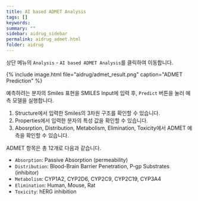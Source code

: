 ```yaml
---
title: AI based ADMET Analysis
tags: []
keywords:
summary: ""
sidebar: aidrug_sidebar
permalink: aidrug_admet.html
folder: aidrug
---
```


상단 메뉴의 `Analysis` - `AI based ADMET Analysis`를 클릭하여 이동합니다.

{% include image.html file="aidrug/admet_result.png" caption="ADMET Prediction" %}

예측하려는 분자의 Smiles 표현을 SMILES Input에 입력 후, `Predict` 버튼을 눌러 예측 모델을 실행합니다.

1. Structure에서 입력한 Smiles의 3차원 구조를 확인할 수 있습니다.
2. Properties에서 입력한 분자의 특성 값을 확인할 수 있습니다.
3. Abosrption, Distribution, Metabolism, Elimination, Toxicity에서 ADMET 예측을 확인할 수 있습니다.

ADMET 항목은 총 12개로 다음과 같습니다.
- `Absorption`: Passive Absorption (permeability)
- `Distribution`: Blood-Brain Barrier Penetration, P-gp Substrates (inhibitor)
- `Metabolism`: CYP1A2, CYP2D6, CYP2C9, CYP2C19, CYP3A4
- `Elimination`: Human, Mouse, Rat
- `Toxicity`: hERG inhibition